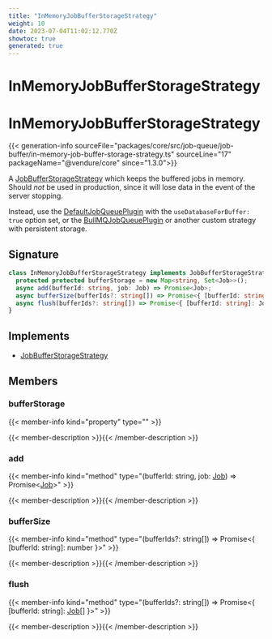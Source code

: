 ```yaml
---
title: "InMemoryJobBufferStorageStrategy"
weight: 10
date: 2023-07-04T11:02:12.770Z
showtoc: true
generated: true
---
```

<!-- This file was generated from the Vendure source. Do not modify. Instead, re-run the "docs:build" script -->

# InMemoryJobBufferStorageStrategy
<div class="symbol">


# InMemoryJobBufferStorageStrategy

{{< generation-info sourceFile="packages/core/src/job-queue/job-buffer/in-memory-job-buffer-storage-strategy.ts" sourceLine="17" packageName="@vendure/core" since="1.3.0">}}

A <a href='/typescript-api/job-queue/job-buffer-storage-strategy#jobbufferstoragestrategy'>JobBufferStorageStrategy</a> which keeps the buffered jobs in memory. Should
_not_ be used in production, since it will lose data in the event of the server
stopping.

Instead, use the <a href='/typescript-api/job-queue/default-job-queue-plugin#defaultjobqueueplugin'>DefaultJobQueuePlugin</a> with the `useDatabaseForBuffer: true` option set,
or the <a href='/typescript-api/core-plugins/job-queue-plugin/bull-mqjob-queue-plugin#bullmqjobqueueplugin'>BullMQJobQueuePlugin</a> or another custom strategy with persistent storage.

## Signature

```TypeScript
class InMemoryJobBufferStorageStrategy implements JobBufferStorageStrategy {
  protected protected bufferStorage = new Map<string, Set<Job>>();
  async add(bufferId: string, job: Job) => Promise<Job>;
  async bufferSize(bufferIds?: string[]) => Promise<{ [bufferId: string]: number }>;
  async flush(bufferIds?: string[]) => Promise<{ [bufferId: string]: Job[] }>;
}
```
## Implements

 * <a href='/typescript-api/job-queue/job-buffer-storage-strategy#jobbufferstoragestrategy'>JobBufferStorageStrategy</a>


## Members

### bufferStorage

{{< member-info kind="property" type=""  >}}

{{< member-description >}}{{< /member-description >}}

### add

{{< member-info kind="method" type="(bufferId: string, job: <a href='/typescript-api/job-queue/job#job'>Job</a>) => Promise&#60;<a href='/typescript-api/job-queue/job#job'>Job</a>&#62;"  >}}

{{< member-description >}}{{< /member-description >}}

### bufferSize

{{< member-info kind="method" type="(bufferIds?: string[]) => Promise&#60;{ [bufferId: string]: number }&#62;"  >}}

{{< member-description >}}{{< /member-description >}}

### flush

{{< member-info kind="method" type="(bufferIds?: string[]) => Promise&#60;{ [bufferId: string]: <a href='/typescript-api/job-queue/job#job'>Job</a>[] }&#62;"  >}}

{{< member-description >}}{{< /member-description >}}


</div>
